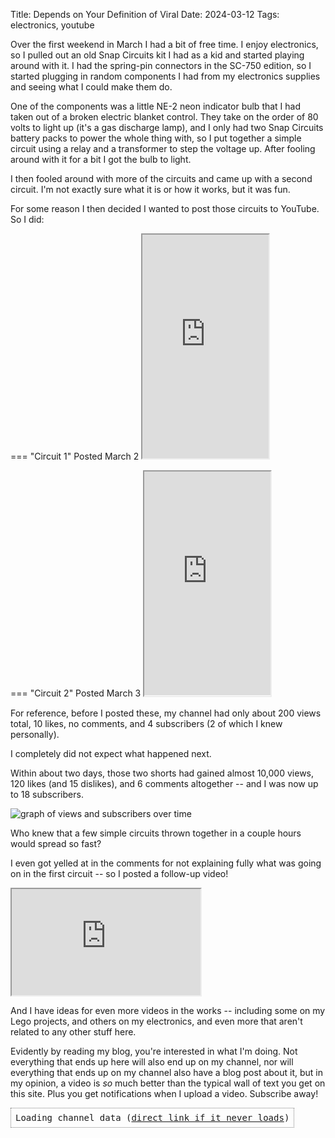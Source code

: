 Title: Depends on Your Definition of Viral
Date: 2024-03-12
Tags: electronics, youtube

Over the first weekend in March I had a bit of free time. I enjoy electronics, so I pulled out an old Snap Circuits kit I had as a kid and started playing around with it. I had the spring-pin connectors in the SC-750 edition, so I started plugging in random components I had from my electronics supplies and seeing what I could make them do.

One of the components was a little NE-2 neon indicator bulb that I had taken out of a broken electric blanket control. They take on the order of 80 volts to light up (it's a gas discharge lamp), and I only had two Snap Circuits battery packs to power the whole thing with, so I put together a simple circuit using a relay and a transformer to step the voltage up. After fooling around with it for a bit I got the bulb to light.

I then fooled around with more of the circuits and came up with a second circuit. I'm not exactly sure what it is or how it works, but it was fun.

For some reason I then decided I wanted to post those circuits to YouTube. So I did:

=== "Circuit 1"
    Posted March 2
    <iframe width="40%" style="margin-left:auto;margin-right:auto;aspect-ratio:9/16" src="https://youtube.com/embed/OGDkedjWLmQ?si=PIm5eEIG2L234rcC" allow="accelerometer;autoplay;clipboard-write;encrypted-media;gyroscope;picture-in-picture;web-share" allowfullscreen></iframe>

=== "Circuit 2"
    Posted March 3
    <iframe width="40%" style="margin-left:auto;margin-right:auto;aspect-ratio:9/16" src="https://youtube.com/embed/f7nS8oD3u-k?si=SsRKRJuFWw-clW_3" allow="accelerometer;autoplay;clipboard-write;encrypted-media;gyroscope;picture-in-picture;web-share" allowfullscreen></iframe>

For reference, before I posted these, my channel had only about 200 views total, 10 likes, no comments, and 4 subscribers (2 of which I knew personally).

I completely did not expect what happened next.

Within about two days, those two shorts had gained almost 10,000 views, 120 likes (and 15 dislikes), and 6 comments altogether -- and I was now up to 18 subscribers.

![graph of views and subscribers over time]({attach}youtube_first_viral.png)

Who knew that a few simple circuits thrown together in a couple hours would spread so fast?

I even got yelled at in the comments for not explaining fully what was going on in the first circuit -- so I posted a follow-up video!

<iframe width="60%" style="margin-left:auto;margin-right:auto;aspect-ratio:16/9" src="https://www.youtube.com/embed/chz0rDJs0w4?si=HSCRfigC8TidHDzw" allow="accelerometer;autoplay;clipboard-write;encrypted-media;gyroscope;picture-in-picture;web-share" allowfullscreen></iframe>

And I have ideas for even more videos in the works -- including some on my Lego projects, and others on my electronics, and even more that aren't related to any other stuff here.

Evidently by reading my blog, you're interested in what I'm doing. Not everything that ends up here will also end up on my channel, nor will everything that ends up on my channel also have a blog post about it, but in my opinion, a video is *so* much better than the typical wall of text you get on this site. Plus you get notifications when I upload a video. Subscribe away! <div class="g-ytsubscribe" style="border:1px dotted gray;font-family:'Ubuntu Mono', monospace;padding:0.5em;display:inline-block" data-channelid="UC0ItNn5WmF7fg9lGjXH50yQ" data-layout="full" data-theme="default" data-count="default">Loading channel data (<a href="https://youtube.com/@dragoncoder047" target="_blank">direct link if it never loads</a>)</div>

<script src="https://apis.google.com/js/platform.js"></script>
